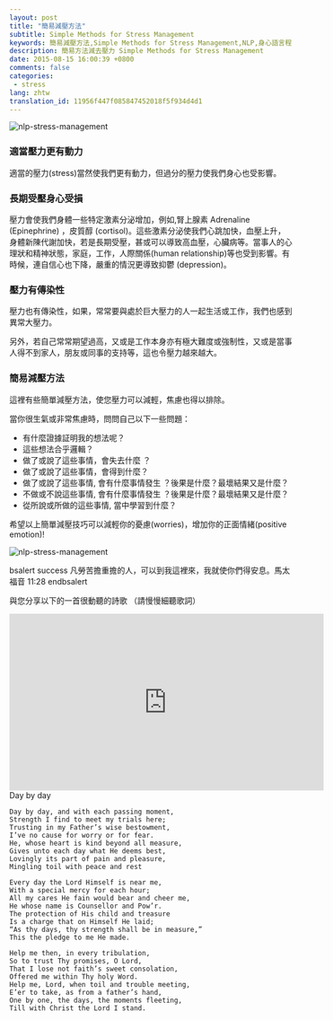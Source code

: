 ```yaml
---
layout: post
title: "簡易減壓方法"
subtitle: Simple Methods for Stress Management
keywords: 簡易減壓方法,Simple Methods for Stress Management,NLP,身心語言程式學,催眠治療,Hypnotherapy, 壓力,stress,腎上腺素,Adrenaline, Epinephrine,皮質醇,cortisol, 家庭，工作，人際關係, human relationship, 抑鬱,depression,正面情緒,positive emotion, 憂慮,worries, 減壓方法, 減壓技巧
description: 簡易方法減去壓力 Simple Methods for Stress Management
date: 2015-08-15 16:00:39 +0800
comments: false
categories:
 - stress
lang: zhtw
translation_id: 11956f447f085847452018f5f934d4d1
---
```


![nlp-stress-management](/assets/images/le/stress-management-nlp.png " nlp-stress-management")

### 適當壓力更有動力
適當的壓力(stress)當然使我們更有動力，但過分的壓力使我們身心也受影響。


### 長期受壓身心受損
壓力會使我們身體一些特定激素分泌增加，例如,腎上腺素 Adrenaline (Epinephrine)
，皮質醇 (cortisol)。這些激素分泌使我們心跳加快，血壓上升，身體新陳代謝加快，若是長期受壓，甚或可以導致高血壓，心臟病等。當事人的心理狀和精神狀態，家庭，工作，人際關係(human relationship)等也受到影響。有時候，連自信心也下降，嚴重的情況更導致抑鬱 (depression)。

### 壓力有傳染性
壓力也有傳染性，如果，常常要與處於巨大壓力的人一起生活或工作，我們也感到異常大壓力。

另外，若自己常常期望過高，又或是工作本身亦有極大難度或強制性，又或是當事人得不到家人，朋友或同事的支持等，這也令壓力越來越大。

### 簡易減壓方法
這裡有些簡單減壓方法，使您壓力可以減輕，焦慮也得以排除。

當你很生氣或非常焦慮時，問問自己以下一些問題：

* 有什麼證據証明我的想法呢？
* 這些想法合乎邏輯？
* 做了或說了這些事情，會失去什麼 ？
* 做了或說了這些事情，會得到什麼？
* 做了或說了這些事情, 會有什麼事情發生 ？後果是什麼？最壞結果又是什麼？
* 不做或不說這些事情, 會有什麼事情發生 ？後果是什麼？最壞結果又是什麼？
* 從所說或所做的這些事情, 當中學習到什麼？

希望以上簡單減壓技巧可以減輕你的憂慮(worries)，增加你的正面情緒(positive emotion)!

![nlp-stress-management](/assets/images/le/relax-be-happy-nlp.png " nlp-stress-management")


 bsalert success 
凡勞苦擔重擔的人，可以到我這裡來，我就使你們得安息。馬太福音 11:28
 endbsalert 

與您分享以下的一首很動聽的詩歌 （請慢慢細聽歌詞）

<div class="row">
  <div class="col-md-6"><iframe width="560" height="315"  
        src="http://www.youtube.com/embed/tpOvYdFjbR0" 
        frameborder="0" allowfullscreen ></iframe>    </div>
  <div class="col-md-6">
    Day by day

    Day by day, and with each passing moment,
    Strength I find to meet my trials here;
    Trusting in my Father’s wise bestowment,
    I’ve no cause for worry or for fear.
    He, whose heart is kind beyond all measure,
    Gives unto each day what He deems best,
    Lovingly its part of pain and pleasure,
    Mingling toil with peace and rest

    Every day the Lord Himself is near me,
    With a special mercy for each hour;
    All my cares He fain would bear and cheer me,
    He whose name is Counsellor and Pow’r.
    The protection of His child and treasure
    Is a charge that on Himself He laid;
    “As thy days, thy strength shall be in measure,”
    This the pledge to me He made.

    Help me then, in every tribulation,
    So to trust Thy promises, O Lord,
    That I lose not faith’s sweet consolation,
    Offered me within Thy holy Word.
    Help me, Lord, when toil and trouble meeting,
    E’er to take, as from a father’s hand,
    One by one, the days, the moments fleeting,
    Till with Christ the Lord I stand.
  </div>
</div>
